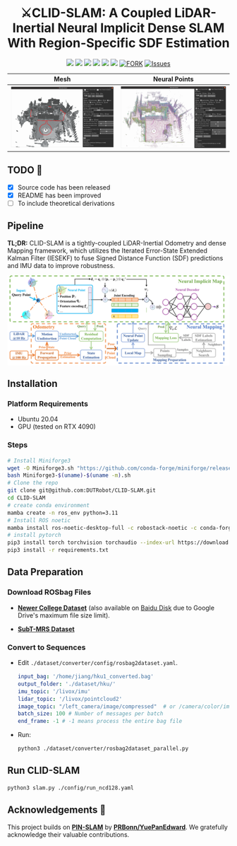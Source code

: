 <h1 align="center">⚔️CLID-SLAM: A Coupled LiDAR-Inertial Neural Implicit Dense SLAM With Region-Specific SDF Estimation</h1>

<p align="center">
  <a href="https://github.com/DUTRobot/CLID-SLAM/releases"><img src="https://img.shields.io/github/v/release/DUTRobot/CLID-SLAM?label=version" /></a>
  <a href="https://ieeexplore.ieee.org/abstract/document/10884955"><img src="https://img.shields.io/badge/Paper-IEEE RAL-004088.svg" /></a>
  <a href="https://github.com/DUTRobot/CLID-SLAM"><img src="https://img.shields.io/badge/python-3670A0?logo=python&logoColor=ffdd54" /></a>
  <a href="https://github.com/DUTRobot/CLID-SLAM"><img src="https://img.shields.io/badge/Linux-FCC624?logo=linux&logoColor=black" /></a>
  <a href="https://github.com/DUTRobot/CLID-SLAM/blob/main/LICENSE"><img src="https://img.shields.io/badge/License-MIT-blue.svg" /></a>
  <a href="https://github.com/DUTRobot/CLID-SLAM/stargazers"><img src="https://img.shields.io/github/stars/DUTRobot/CLID-SLAM.svg" /></a>
  <a href="https://github.com/DUTRobot/CLID-SLAM/network/members"><img alt="FORK" src="https://img.shields.io/github/forks/DUTRobot/CLID-SLAM?color=FF8000" /></a>
  <a href="https://github.com/DUTRobot/CLID-SLAM/issues"><img alt="Issues" src="https://img.shields.io/github/issues/DUTRobot/CLID-SLAM?color=0088ff"/></a>
</p>


| Mesh                          | Neural Points                     |
|-------------------------------|-----------------------------------|
| ![Mesh](./assets/GUI_Mesh.png) | ![Neural Points](./assets/GUI_Neural_Points.png) |

## TODO 📝

- [x] Source code has been released  
- [x] README has been improved  
- [ ] To include theoretical derivations  

## Pipeline
**TL;DR:** CLID-SLAM is a tightly-coupled LiDAR-Inertial Odometry and dense Mapping framework, which utilizes the Iterated Error-State Extended Kalman Filter (IESEKF) to fuse Signed Distance Function (SDF) predictions and IMU data to improve robustness.

<div style="background-color:white; display:inline-block;">
  <img src="./assets/pipeline.png" />
</div>

## Installation

### Platform Requirements
- Ubuntu 20.04
- GPU (tested on RTX 4090)

### Steps

```bash
# Install Miniforge3
wget -O Miniforge3.sh "https://github.com/conda-forge/miniforge/releases/latest/download/Miniforge3-$(uname)-$(uname -m).sh"
bash Miniforge3-$(uname)-$(uname -m).sh
# Clone the repo
git clone git@github.com:DUTRobot/CLID-SLAM.git
cd CLID-SLAM
# create conda environment
mamba create -n ros_env python=3.11
# Install ROS noetic
mamba install ros-noetic-desktop-full -c robostack-noetic -c conda-forge
# install pytorch
pip3 install torch torchvision torchaudio --index-url https://download.pytorch.org/whl/cu128
pip3 install -r requirements.txt
```

## Data Preparation

### Download ROSbag Files
- [**Newer College Dataset**](https://ori-drs.github.io/newer-college-dataset/) 
(also available on [Baidu Disk](https://pan.baidu.com/s/1yR92s4UGcphmGIqjo8pPCw?pwd=rrdf) due to Google Drive's maximum file size limit).

- [**SubT-MRS Dataset**](https://superodometry.com/iccv23_challenge_LiI)

### Convert to Sequences
- Edit `./dataset/converter/config/rosbag2dataset.yaml`.

  ```yaml
  input_bag: '/home/jiang/hku1_converted.bag'
  output_folder: './dataset/hku/'
  imu_topic: '/livox/imu'
  lidar_topic: '/livox/pointcloud2'
  image_topic: "/left_camera/image/compressed"  # or /camera/color/image_raw
  batch_size: 100 # Number of messages per batch
  end_frame: -1 # -1 means process the entire bag file
  ```

- Run:
  ```bash
  python3 ./dataset/converter/rosbag2dataset_parallel.py
  ```

## Run CLID-SLAM
```bash
python3 slam.py ./config/run_ncd128.yaml
```
## Acknowledgements 🙏

This project builds on [**PIN-SLAM**](https://github.com/PRBonn/PIN_SLAM) by [**PRBonn/YuePanEdward**](https://github.com/YuePanEdward). We gratefully acknowledge their valuable contributions.
